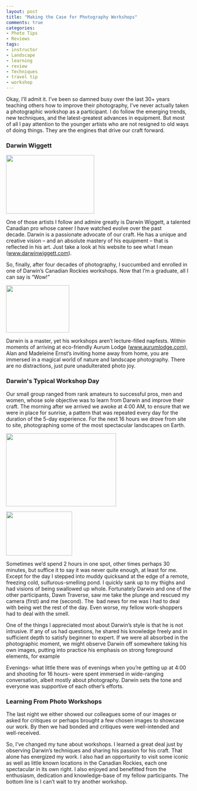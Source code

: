 ```yaml
---
layout: post
title: "Making the Case for Photography Workshops"
comments: true
categories:
- Photo Tips
- Reviews
tags:
- instructor
- Landscape
- learning
- review
- Techniques
- travel tip
- workshop
---
```

Okay, I’ll admit it. I’ve been so damned busy over the last 30+ years teaching others how to improve their photography, I’ve never actually taken a photographic workshop as a participant. I do follow the emerging trends, new techniques, and the latest-greatest advances in equipment. But most of all I pay attention to the younger artists who are not resigned to old ways of doing things. They are the engines that drive our craft forward.
<h3>Darwin Wiggett</h3>
<a href="http://blog.lesterpickerphoto.com/wp-content/uploads/2010/07/biophoto.jpg"><img class="size-full wp-image-231 " title="biophoto" src="http://blog.lesterpickerphoto.com/wp-content/uploads/2010/07/biophoto.jpg" alt="" width="240" height="160" /></a>

One of those artists I follow and admire greatly is Darwin Wiggett, a talented Canadian pro whose career I have watched evolve over the past decade. Darwin is a passionate advocate of our craft. He has a unique and creative vision – and an absolute mastery of his equipment – that is reflected in his art. Just take a look at his website to see what I mean (<a href="http://www.darwinwiggett.com">www.darwinwiggett.com</a>).

So, finally, after four decades of photography, I succumbed and enrolled in one of Darwin’s Canadian Rockies workshops. Now that I’m a graduate, all I can say is “Wow!”

<a href="http://blog.lesterpickerphoto.com/wp-content/uploads/2010/07/glance_aurumlodge.jpg"><img class="size-full wp-image-238 " title="glance_aurumlodge" src="http://blog.lesterpickerphoto.com/wp-content/uploads/2010/07/glance_aurumlodge.jpg" alt="" width="172" height="129" /></a>

Darwin is a master, yet his workshops aren’t lecture-filled napfests. Within moments of arriving at eco-friendly Aurum Lodge (<a href="http://www.aurumlodge.com">www.aurumlodge.com</a>), Alan and Madeleine Ernst‘s inviting home away from home, you are immersed in a magical world of nature and landscape photography. There are no distractions, just pure unadulterated photo joy.
<h3>Darwin's Typical Workshop Day</h3>
Our small group ranged from rank amateurs to successful pros, men and women, whose sole objective was to learn from Darwin and improve their craft. The morning after we arrived we awoke at 4:00 AM, to ensure that we were in place for sunrise, a pattern that was repeated every day for the duration of the 5-day experience. For the next 16 hours we drove from site to site, photographing some of the most spectacular landscapes on Earth.

<a href="http://blog.lesterpickerphoto.com/wp-content/uploads/2010/07/LesterPicker_BanffNationalPark_landscape.jpg-1-of-1.jpg"><img class="size-medium wp-image-242 " title="LesterPicker_BanffNationalPark_landscape.jpg 1 of 1" src="http://blog.lesterpickerphoto.com/wp-content/uploads/2010/07/LesterPicker_BanffNationalPark_landscape.jpg-1-of-1-300x199.jpg" alt="" width="300" height="199" /></a>

<a href="http://blog.lesterpickerphoto.com/wp-content/uploads/2010/07/StickInTheMud1.jpg"><img class="size-medium wp-image-243 " title="StickInTheMud" src="http://blog.lesterpickerphoto.com/wp-content/uploads/2010/07/StickInTheMud1-300x200.jpg" alt="" width="180" height="120" /></a>

Sometimes we’d spend 2 hours in one spot, other times perhaps 30 minutes, but suffice it to say it was never quite enough, at least for me. Except for the day I stepped into muddy quicksand at the edge of a remote, freezing cold, sulfurous-smelling pond. I quickly sank up to my thighs and had visions of being swallowed up whole. Fortunately Darwin and one of the other participants, Dawn Traverse, saw me take the plunge and rescued my camera (first) and me (second). The  bad news for me was I had to deal with being wet the rest of the day. Even worse, my fellow work-shoppers had to deal with the smell.

One of the things I appreciated most about Darwin’s style is that he is not intrusive. If any of us had questions, he shared his knowledge freely and in sufficient depth to satisfy beginner to expert. If we were all absorbed in the photographic moment, we might observe Darwin off somewhere taking his own images, putting into practice his emphasis on strong foreground elements, for example

Evenings- what little there was of evenings when you’re getting up at 4:00 and shooting for 16 hours- were spent immersed in wide-ranging conversation, albeit mostly about photography. Darwin sets the tone and everyone was supportive of each other’s efforts.
<h3>Learning From Photo Workshops</h3>
The last night we either showed our colleagues some of our images or asked for critiques or perhaps brought a few chosen images to showcase our work. By then we had bonded and critiques were well-intended and well-received.

So, I’ve changed my tune about workshops. I learned a great deal just by observing Darwin’s techniques and sharing his passion for his craft. That alone has energized my work. I also had an opportunity to visit some iconic as well as little known locations in the Canadian Rockies, each one spectacular in its own right. I also enjoyed and benefitted from the enthusiasm, dedication and knowledge-base of my fellow participants. The bottom line is I can’t wait to try another workshop.